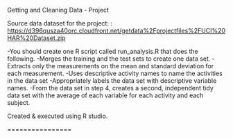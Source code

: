 Getting and Cleaning Data - Project

Source data dataset for the project: :
https://d396qusza40orc.cloudfront.net/getdata%2Fprojectfiles%2FUCI%20HAR%20Dataset.zip

-You should create one R script called run_analysis.R that does the following. 
-Merges the training and the test sets to create one data set.
-Extracts only the measurements on the mean and standard deviation for each measurement. 
-Uses descriptive activity names to name the activities in the data set
-Appropriately labels the data set with descriptive variable names. 
-From the data set in step 4, creates a second, independent tidy data set with the average of each variable for each activity and each subject.


Created & executed using R studio.

================
